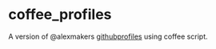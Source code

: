 coffee_profiles
===============

A version of @alexmakers [githubprofiles](https://github.com/alexmakers/githubprofiles) using coffee script.
